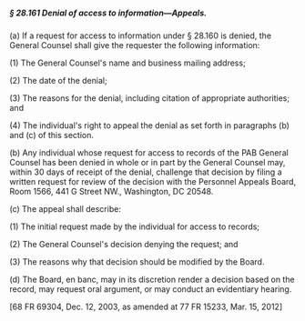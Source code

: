 ##### § 28.161 Denial of access to information—Appeals. #####

(a) If a request for access to information under § 28.160 is denied, the General Counsel shall give the requester the following information:

(1) The General Counsel's name and business mailing address;

(2) The date of the denial;

(3) The reasons for the denial, including citation of appropriate authorities; and

(4) The individual's right to appeal the denial as set forth in paragraphs (b) and (c) of this section.

(b) Any individual whose request for access to records of the PAB General Counsel has been denied in whole or in part by the General Counsel may, within 30 days of receipt of the denial, challenge that decision by filing a written request for review of the decision with the Personnel Appeals Board, Room 1566, 441 G Street NW., Washington, DC 20548.

(c) The appeal shall describe:

(1) The initial request made by the individual for access to records;

(2) The General Counsel's decision denying the request; and

(3) The reasons why that decision should be modified by the Board.

(d) The Board, en banc, may in its discretion render a decision based on the record, may request oral argument, or may conduct an evidentiary hearing.

[68 FR 69304, Dec. 12, 2003, as amended at 77 FR 15233, Mar. 15, 2012]